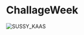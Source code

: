# ChallageWeek
![SUSSY_KAAS](https://cdn.glitch.global/1c96b943-7110-47cc-bb7e-b7d62a36dfbc/cheezsussy.png?v=1648789830294)
